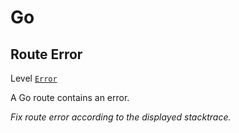 # Go

## Route Error

Level [`Error`][error]

A Go route contains an error.

*Fix route error according to the displayed stacktrace.*

[error]: /guide/logging#error
